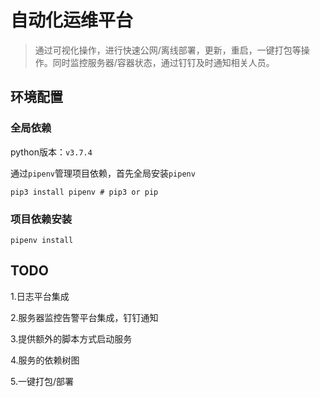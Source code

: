 # 自动化运维平台
>通过可视化操作，进行快速公网/离线部署，更新，重启，一键打包等操作。同时监控服务器/容器状态，通过钉钉及时通知相关人员。

## 环境配置

### 全局依赖
python版本：`v3.7.4`

通过`pipenv`管理项目依赖，首先全局安装`pipenv`
```shell
pip3 install pipenv # pip3 or pip
```

### 项目依赖安装
```shell
pipenv install
```

## TODO
1.日志平台集成

2.服务器监控告警平台集成，钉钉通知

3.提供额外的脚本方式启动服务

4.服务的依赖树图

5.一键打包/部署

